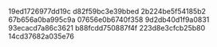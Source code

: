 19ed1726977dd19c
d82f59bc3e39bbed
2b224be5f54185b2
67b656a0ba995c9a
07656e0b6740f358
9d2db40d1f9a0831
93ecacd7a86c3621
b88fcdd750887f4f
223d8e3cfcb25b80
14cd37682a035e76

